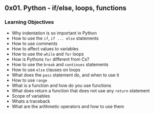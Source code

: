 ## 0x01. Python - if/else, loops, functions

### Learning Objectives
- Why indentation is so important in Python 
- How to use the `if`, `if ... else` statements 
- How to use comments 
- How to affect values to variables 
- How to use the `while` and `for` loops 
- How is Pythons `for` different from Cs? 
- How to use the `break` and `continues` statements 
- How to use `else` clauses on loops
- What does the `pass` statement do, and when to use it 
- How to use `range` 
- What is a function and how do you use functions 
- What does return a function that does not use any `return` statement 
- Scope of variables 
- Whats a traceback 
- What are the arithmetic operators and how to use them
